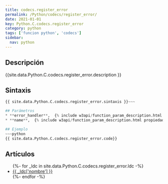 ```yaml
---
title: codecs.register_error
permalink: /Python/codecs/register_error/
date: 2021-01-01
key: Python.C.codecs.register_error
category: python
tags: ['funcion python', 'codecs']
sidebar: 
  nav: python
---
```


## Descripción
{{site.data.Python.C.codecs.register_error.description }}

## Sintaxis
~~~python
{{ site.data.Python.C.codecs.register_error.sintaxis }}~~~

## Parámetros
* **error_handler**,  {% include w3api/function_param_description.html propiedad=site.data.Python.C.codecs.register_error valor="error_handler" %}
* **name**,  {% include w3api/function_param_description.html propiedad=site.data.Python.C.codecs.register_error valor="name" %}

## Ejemplo
~~~python
{{ site.data.Python.C.codecs.register_error.code}}
~~~

## Artículos
<ul>
{%- for _ldc in site.data.Python.C.codecs.register_error.ldc -%}
   <li>
       <a href="{{_ldc['url'] }}">{{ _ldc['nombre'] }}</a>
   </li>
{%- endfor -%}
</ul>
